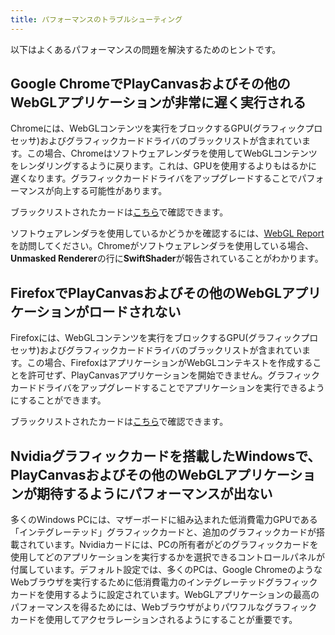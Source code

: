 ```yaml
---
title: パフォーマンスのトラブルシューティング
---
```


以下はよくあるパフォーマンスの問題を解決するためのヒントです。

## Google ChromeでPlayCanvasおよびその他のWebGLアプリケーションが非常に遅く実行される

Chromeには、WebGLコンテンツを実行をブロックするGPU(グラフィックプロセッサ)およびグラフィックカードドライバのブラックリストが含まれています。この場合、Chromeはソフトウェアレンダラを使用してWebGLコンテンツをレンダリングするように戻ります。これは、GPUを使用するよりもはるかに遅くなります。グラフィックカードドライバをアップグレードすることでパフォーマンスが向上する可能性があります。

ブラックリストされたカードは[こちら][2]で確認できます。

ソフトウェアレンダラを使用しているかどうかを確認するには、[WebGL Report][1]を訪問してください。Chromeがソフトウェアレンダラを使用している場合、**Unmasked Renderer**の行に**SwiftShader**が報告されていることがわかります。

## FirefoxでPlayCanvasおよびその他のWebGLアプリケーションがロードされない

Firefoxには、WebGLコンテンツを実行をブロックするGPU(グラフィックプロセッサ)およびグラフィックカードドライバのブラックリストが含まれています。この場合、FirefoxはアプリケーションがWebGLコンテキストを作成することを許可せず、PlayCanvasアプリケーションを開始できません。グラフィックカードドライバをアップグレードすることでアプリケーションを実行できるようにすることができます。

ブラックリストされたカードは[こちら][2]で確認できます。

## Nvidiaグラフィックカードを搭載したWindowsで、PlayCanvasおよびその他のWebGLアプリケーションが期待するようにパフォーマンスが出ない

多くのWindows PCには、マザーボードに組み込まれた低消費電力GPUである「インテグレーテッド」グラフィックカードと、追加のグラフィックカードが搭載されています。Nvidiaカードには、PCの所有者がどのグラフィックカードを使用してどのアプリケーションを実行するかを選択できるコントロールパネルが付属しています。デフォルト設定では、多くのPCは、Google ChromeのようなWebブラウザを実行するために低消費電力のインテグレーテッドグラフィックカードを使用するように設定されています。WebGLアプリケーションの最高のパフォーマンスを得るためには、Webブラウザがよりパワフルなグラフィックカードを使用してアクセラレーションされるようにすることが重要です。

[1]: https://webglreport.com/
[2]: https://www.khronos.org/webgl/wiki/BlacklistsAndWhitelists
